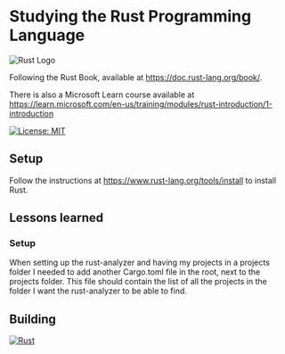 # Studying the Rust Programming Language

![Rust Logo](https://www.rust-lang.org/static/images/rust-logo-blk.svg)

Following the Rust Book, available at <https://doc.rust-lang.org/book/>.

There is also a Microsoft Learn course available at <https://learn.microsoft.com/en-us/training/modules/rust-introduction/1-introduction>

[![License: MIT](https://img.shields.io/badge/License-MIT-green.svg)](https://opensource.org/licenses/MIT)

## Setup

Follow the instructions at <https://www.rust-lang.org/tools/install> to install Rust.

## Lessons learned

### Setup

When setting up the rust-analyzer and having my projects in a projects folder I needed to add another Cargo.toml file in the root, next to the projects folder. This file should contain the list of all the projects in the folder I want the rust-analyzer to be able to find.

## Building

[![Rust](https://github.com/fredrkl/rust-programming-language-studying/actions/workflows/rust.yml/badge.svg?branch=main)](https://github.com/fredrkl/rust-programming-language-studying/actions/workflows/rust.yml)
